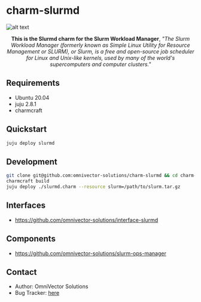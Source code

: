 # charm-slurmd

![alt text](.github/slurm.png)

<p align="center"><b>This is the Slurmd charm for the Slurm Workload Manager</b>, <i>"The Slurm Workload Manager (formerly known as Simple Linux Utility for Resource Management or SLURM), or Slurm, is a free and open-source job scheduler for Linux and Unix-like kernels, used by many of the world's supercomputers and computer clusters."</i></p>

Requirements
------------
- Ubuntu 20.04
- juju 2.8.1
- charmcraft

Quickstart
----------
```bash
juju deploy slurmd
```

## Development
```bash
git clone git@github.com:omnivector-solutions/charm-slurmd && cd charm-slurmd
charmcraft build
juju deploy ./slurmd.charm --resource slurm=/path/to/slurm.tar.gz
```



Interfaces
----------
- https://github.com/omnivector-solutions/interface-slurmd

Components
----------
- https://github.com/omnivector-solutions/slurm-ops-manager

Contact
-------
 - Author: OmniVector Solutions 
 - Bug Tracker: [here](https://github.com/omnivector-solutions/charm-slurmdbd)
